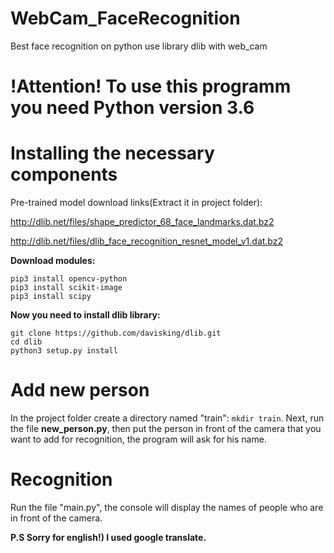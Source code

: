 # WebCam_FaceRecognition
Best face recognition on python use library dlib with web_cam

# !Attention! To use this programm you need Python version 3.6

# Installing the necessary components
Pre-trained model download links(Extract it in project folder):

http://dlib.net/files/shape_predictor_68_face_landmarks.dat.bz2
    
http://dlib.net/files/dlib_face_recognition_resnet_model_v1.dat.bz2
    
**Download modules:**

    pip3 install opencv-python 
    pip3 install scikit-image
    pip3 install scipy
        
**Now you need to install dlib library:**

    git clone https://github.com/davisking/dlib.git
    cd dlib
    python3 setup.py install
    
    

# Add new person
In the project folder create a directory named "train": `mkdir train`. Next, run the file **new_person.py**, then put the person in front of the camera that you want to add for recognition, the program will ask for his name. 

# Recognition
Run the file "main.py", the console will display the names of people who are in front of the camera.

**P.S Sorry for english!) I used google translate.**
